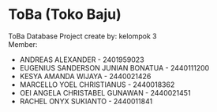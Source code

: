 # ToBa (Toko Baju)
ToBa Database Project create by: kelompok 3 <br>
Member: <br>
- ANDREAS ALEXANDER - 2401959023
- EUGENIUS SANDERSON JUNIAN BONATUA - 2440111200
- KESYA AMANDA WIJAYA - 2440021426
- MARCELLO YOEL CHRISTIANUS - 2440018362
- OEI ANGELA CHRISTABEL GUNAWAN - 2440021451
- RACHEL ONYX SUKIANTO - 2440011841
